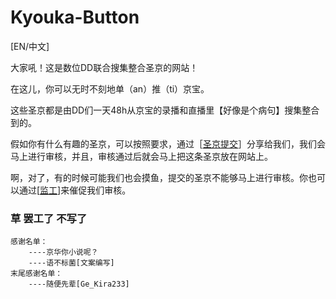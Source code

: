 # Kyouka-Button

[EN/中文]

大家吼！这是数位DD联合搜集整合圣京的网站！

在这儿，你可以无时不刻地单（an）推（ti）京宝。

这些圣京都是由DD们一天48h从京宝的录播和直播里【好像是个病句】搜集整合到的。

假如你有什么有趣的圣京，可以按照要求，通过［[圣京提交](https://github.com/Timolop233/Kyouka-button/issues/1)］分享给我们，我们会马上进行审核，并且，审核通过后就会马上把这条圣京放在网站上。

啊，对了，有的时候可能我们也会摸鱼，提交的圣京不能够马上进行审核。你也可以通过[[监工](https://github.com/Timolop233/Kyouka-button/projects/2)]来催促我们审核。



### 草 罢工了 不写了



   	感谢名单：
   		----京华你小说呢？
   		----语不标菌[文案编写]
   	末尾感谢名单：
   	 	----随便先辈[Ge_Kira233]

